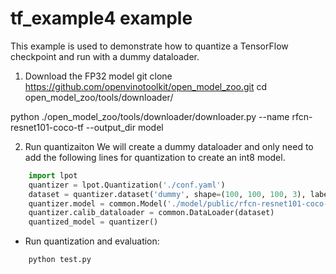 tf_example4 example
=====================
This example is used to demonstrate how to quantize a TensorFlow checkpoint and run with a dummy dataloader.  

1. Download the FP32 model
git clone https://github.com/openvinotoolkit/open_model_zoo.git
cd open_model_zoo/tools/downloader/

python ./open_model_zoo/tools/downloader/downloader.py --name rfcn-resnet101-coco-tf --output_dir model 


2. Run quantizaiton
We will create a dummy dataloader and only need to add the following lines for quantization to create an int8 model.
```python
    import lpot
    quantizer = lpot.Quantization('./conf.yaml')
    dataset = quantizer.dataset('dummy', shape=(100, 100, 100, 3), label=True)
    quantizer.model = common.Model('./model/public/rfcn-resnet101-coco-tf/model/public/rfcn-resnet101-coco-tf/rfcn_resnet101_coco_2018_01_28/')
    quantizer.calib_dataloader = common.DataLoader(dataset)
    quantized_model = quantizer()

```
* Run quantization and evaluation:
```shell
    python test.py
``` 

